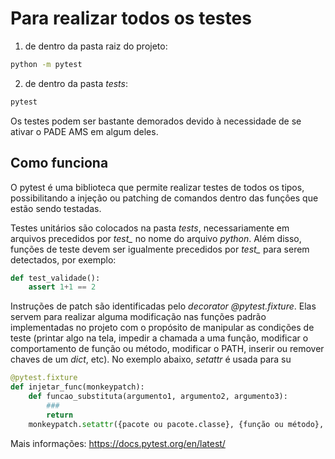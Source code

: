 # Para realizar todos os testes

1) de dentro da pasta raiz do projeto:
```bash
python -m pytest
```
2) de dentro da pasta _tests_:
```bash
pytest
```
Os testes podem ser bastante demorados devido à necessidade de se ativar o PADE AMS em algum deles.

## Como funciona
O pytest é uma biblioteca que permite realizar testes de todos os tipos, possibilitando a injeção ou patching de comandos dentro das funçôes que estão sendo testadas.

Testes unitários são colocados na pasta _tests_, necessariamente em arquivos precedidos por _test\__ no nome do arquivo *python*.
Além disso, funções de teste devem ser igualmente precedidos por _test\__ para serem detectados, por exemplo:
```python
def test_validade():
    assert 1+1 == 2
```

Instruções de patch são identificadas pelo _decorator_ *@pytest.fixture*. Elas servem para realizar alguma modificação nas funções padrão implementadas no projeto com o propósito de manipular as condições de teste (printar algo na tela, impedir a chamada a uma função, modificar o comportamento de função ou método, modificar o PATH, inserir ou remover chaves de um _dict_, etc). No exemplo abaixo, _setattr_ é usada para su
```python
@pytest.fixture
def injetar_func(monkeypatch):
    def funcao_substituta(argumento1, argumento2, argumento3):
        ###
        return 
    monkeypatch.setattr({pacote ou pacote.classe}, {função ou método}, funcao_substituta)
```

Mais informações: https://docs.pytest.org/en/latest/